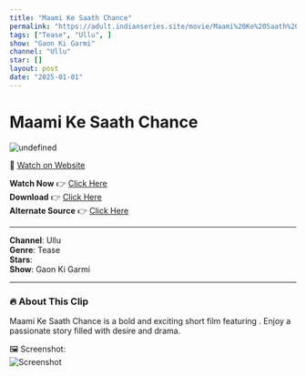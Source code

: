 ```yaml
---
title: "Maami Ke Saath Chance"
permalink: "https://adult.indianseries.site/movie/Maami%20Ke%20Saath%20Chance"
tags: ["Tease", "Ullu", ]
show: "Gaon Ki Garmi"
channel: "Ullu"
star: []
layout: post
date: "2025-01-01"
---
```


# Maami Ke Saath Chance

![undefined](https://shorts.desisins.com/wp-content/uploads/2025/01/Maami-Ka-Pyaas-DesiSins.com_.jpg)

🔗 [Watch on Website](https://adult.indianseries.site/movie/Maami%20Ke%20Saath%20Chance)

**Watch Now** 👉 [Click Here](https://adult.indianseries.site/movie/Maami%20Ke%20Saath%20Chance)  
**Download** 👉 [Click Here](https://adult.indianseries.site/movie/Maami%20Ke%20Saath%20Chance)  
**Alternate Source** 👉 [Click Here](https://adult.indianseries.site/movie/Maami%20Ke%20Saath%20Chance)

---

**Channel**: Ullu  
**Genre**: Tease  
**Stars**:   
**Show**: Gaon Ki Garmi

---

### 🔥 About This Clip

Maami Ke Saath Chance is a bold and exciting short film featuring . Enjoy a passionate story filled with desire and drama.
 
🖼️ Screenshot:  
![Screenshot](https://shorts.desisins.com/wp-content/uploads/2025/01/Maami-Ka-Pyaas-DesiSins.com_.jpg)
